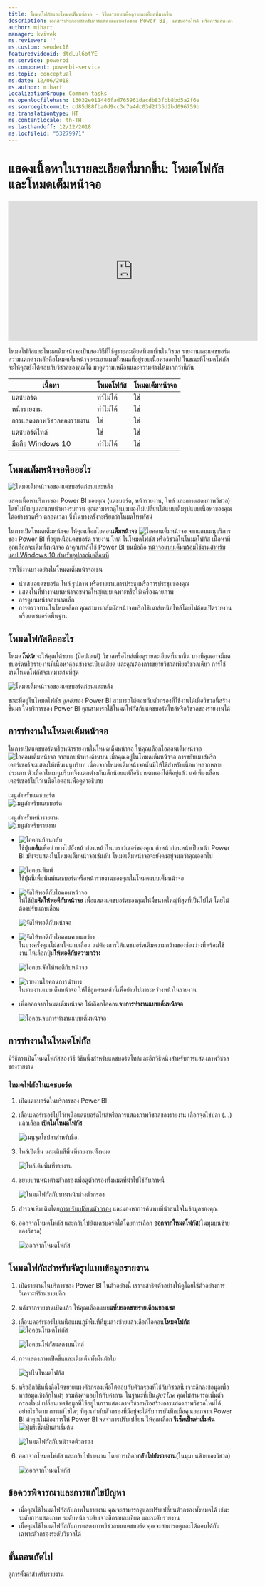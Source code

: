 ```yaml
---
title: โหมดโฟกัสและโหมดเต็มหน้าจอ - วิธีการขยายเพื่อดูรายละเอียดที่มากขึ้น
description: เอกสารประกอบสำหรับการแสดงแดชบอร์ดของ Power BI, แดชบอร์ดไทล์ หรือการแสดงภาพวิชวลของรายงานในโหมดโฟกัสหรือโหมดเต็มหน้าจอ
author: mihart
manager: kvivek
ms.reviewer: ''
ms.custom: seodec18
featuredvideoid: dtdLul6otYE
ms.service: powerbi
ms.component: powerbi-service
ms.topic: conceptual
ms.date: 12/06/2018
ms.author: mihart
LocalizationGroup: Common tasks
ms.openlocfilehash: 13032e011446fad765961dacdb83fbb8bd5a2f6e
ms.sourcegitcommit: cd85d88fba0d9cc3c7a4dc03d2f35d2bd096759b
ms.translationtype: HT
ms.contentlocale: th-TH
ms.lasthandoff: 12/12/2018
ms.locfileid: "53279971"
---
```

# <a name="display-content-in-more-detail-focus-mode-and-full-screen-mode"></a>แสดงเนื้อหาในรายละเอียดที่มากขึ้น: โหมดโฟกัสและโหมดเต็มหน้าจอ

<iframe width="560" height="315" src="https://www.youtube.com/embed/dtdLul6otYE" frameborder="0" allowfullscreen></iframe>

โหมดโฟกัสและโหมดเต็มหน้าจอเป็นสองวิธีที่ใช้ดูรายละเอียดที่มากขึ้นในวิชวล รายงานและแดชบอร์ด  ความแตกต่างหลักคือโหมดเต็มหน้าจอจะเอาแผงทั้งหมดที่อยู่รอบเนื้อหาออกไป ในขณะที่โหมดโฟกัสจะให้คุณยังโต้ตอบกับวิชวลของคุณได้ มาดูความเหมือนและความต่างให้มากกว่านี้กัน  

|เนื้อหา    | โหมดโฟกัส  |โหมดเต็มหน้าจอ  |
|---------|---------|----------------------|
|แดชบอร์ด     |   ทำไม่ได้     | ใช่ |
|หน้ารายงาน   | ทำไม่ได้  | ใช่|
|การแสดงภาพวิชวลของรายงาน | ใช่    | ใช่ |
|แดชบอร์ดไทล์ | ใช่    | ใช่ |
|มือถือ Windows 10 | ทำไม่ได้ | ใช่ |

## <a name="what-is-full-screen-mode"></a>โหมดเต็มหน้าจอคืออะไร
![โหมดเต็มหน้าจอของแดชบอร์ดก่อนและหลัง](media/end-user-focus/power-bi-full-screen-comparison.png)

แสดงเนื้อหาบริการของ Power BI ของคุณ (แดชบอร์ด, หน้ารายงาน, ไทล์ และการแสดงภาพวิชวล) โดยไม่มีเมนูและแถบนำทางรบกวน  คุณสามารถดูในมุมมองไม่เปลี่ยนได้แบบเต็มรูปแบบเนื้อหาของคุณได้อย่างรวดเร็ว ตลอดเวลา ซึ่งในบางครั้งจะเรียกว่าโหมดโทรทัศน์   

ในการเปิดโหมดเต็มหน้าจอ ให้คุณเลือกไอคอน**เต็มหน้าจอ** ![ไอคอนเต็มหน้าจอ](media/end-user-focus/power-bi-full-screen-icon.png) จากแถบเมนูบริการของ Power BI ที่อยู่เหนือแดชบอร์ด รายงาน ไทล์ ในโหมดโฟกัส หรือวิชวลในโหมดโฟกัส  เนื้อหาที่คุณเลือกจะเต็มทั้งหน้าจอ
ถ้าคุณกำลังใช้ Power BI บนมือถือ [หน้าจอแบบเต็มพร้อมใช้งานสำหรับแอป Windows 10 สำหรับอุปกรณ์เคลื่อนที่](./mobile/mobile-windows-10-app-presentation-mode.md) 

การใช้งานบางอย่างในโหมดเต็มหน้าจอเช่น

* นำเสนอแดชบอร์ด ไทล์ รูปภาพ หรือรายงานการประชุมหรือการประชุมของคุณ
* แสดงในที่ทำงานบนหน้าจอขนาดใหญ่แบบเฉพาะหรือใช้เครื่องฉายภาพ
* การดูบนหน้าจอขนาดเล็ก
* การตรวจทานในโหมดล็อก คุณสามารถสัมผัสหน้าจอหรือใช้เมาส์เหนือไทล์โดยไม่ต้องเปิดรายงานหรือแดชบอร์ดพื้นฐาน

## <a name="what-is-focus-mode"></a>โหมดโฟกัสคืออะไร
โหมด***โฟกัส*** จะให้คุณได้ขยาย (ป๊อปเอาต์) วิชวลหรือไทล์เพื่อดูรายละเอียดที่มากขึ้น  บางทีคุณอาจมีแดชบอร์ดหรือรายงานที่เนื้อหาค่อนข้างจะเบียดเสียด และคุณต้องการขยายวิชวลเพียงวิชวลเดียว  การใช้งานโหมดโฟกัสจะเหมาะสมที่สุด  

![โหมดเต็มหน้าจอของแดชบอร์ดก่อนและหลัง](media/end-user-focus/power-bi-focus-compare.png)

ขณะที่อยู่ในโหมดโฟกัส *ลูกค้า*ของ Power BI สามารถโต้ตอบกับตัวกรองที่ใช้งานได้เมื่อวิชวลนี้สร้างขึ้นมา  ในบริการของ Power BI คุณสามารถใช้โหมดโฟกัสกับแดชบอร์ดไทล์หรือวิชวลของรายงานได้

## <a name="working-in-full-screen-mode"></a>การทำงานในโหมดเต็มหน้าจอ
ในการเปิดแดชบอร์ดหรือหน้ารายงานในโหมดเต็มหน้าจอ ให้คุณเลือกไอคอนเต็มหน้าจอ ![ไอคอนเต็มหน้าจอ](media/end-user-focus/power-bi-full-screen-icon.png) จากแถบนำทางด้านบน เมื่อคุณอยู่ในโหมดเต็มหน้าจอ การขยับเมาส์หรือเคอร์เซอร์จะแสดงให้เห็นเมนูบริบท เนื่องจากโหมดเต็มหน้าจอนั้นมีให้ใช้สำหรับเนื้อหาหลากหลายประเภท ตัวเลือกในเมนูบริบทจึงแตกต่างกันเล็กน้อยแต่ก็อธิบายตนเองได้ดีอยู่แล้ว  แค่เพียงเลื่อนเคอร์เซอร์ไปไว้เหนือไอคอนเพื่อดูคำอธิบาย

เมนูสำหรับแดชบอร์ด    
![เมนูสำหรับแดชบอร์ด](media/end-user-focus/power-bi-full-screen-menu-dashboard.png)    

เมนูสำหรับหน้ารายงาน    
![เมนูสำหรับรายงาน](media/end-user-focus/power-bi-report-menu.png)    

  * ![ไอคอนย้อนกลับ](media/end-user-focus/power-bi-back-icon.png)    
  ใช้ปุ่ม**กลับ**เพื่อนำทางไปยังหน้าก่อนหน้าในเบราว์เซอร์ของคุณ ถ้าหน้าก่อนหน้าเป็นหน้า Power BI มันจะแสดงในโหมดเต็มหน้าจอเช่นกัน  โหมดเต็มหน้าจอจะยังคงอยู่จนกว่าคุณออกไป

  * ![ไอคอนพิมพ์](media/end-user-focus/power-bi-print-icon.png)    
  ใช้ปุ่มนี้เพื่อพิมพ์แดชบอร์ดหรือหน้ารายงานของคุณในโหมดแบบเต็มหน้าจอ

  * ![จัดให้พอดีกับไอคอนหน้าจอ](media/end-user-focus/power-bi-fit-to-width.png)    
    ให้ใช้ปุ่ม**จัดให้พอดีกับหน้าจอ** เพื่อแสดงแดชบอร์ดของคุณให้มีี่ขนาดใหญ่ที่สุดที่เป็นไปได้ โดยไม่ต้องปรับแถบเลื่อน  

    ![จัดให้พอดีกับหน้าจอ](media/end-user-focus/power-bi-fit-screen.png)

  * ![จัดให้พอดีกับไอคอนความกว้าง](media/end-user-focus/power-bi-fit-width.png)       
    ในบางครั้งคุณไม่สนใจแถบเลื่อน แต่ต้องการให้แดชบอร์ดเติมความกว้างของช่องว่างที่พร้อมใช้งาน ให้เลือกปุ่ม**ให้พอดีกับความกว้าง**    

    ![ไอคอนจัดให้พอดีกับหน้าจอ](media/end-user-focus/power-bi-fit-to-width-new.png)

  * ![รายงานไอคอนการนำทาง](media/end-user-focus/power-bi-report-nav2.png)       
    ในรายงานแบบเต็มหน้าจอ ให้ใช้ลูกศรเหล่านี้เพื่อย้ายไปมาระหว่างหน้าในรายงาน    
  * เพื่อออกจากโหมดเต็มหน้าจอ ให้เลือกไอคอน**จบการทำงานแบบเต็มหน้าจอ**

      ![ไอคอนจบการทำงานแบบเต็มหน้าจอ](media/end-user-focus/exit-fullscreen-new.png)

## <a name="working-in-focus-mode"></a>การทำงานในโหมดโฟกัส
มีวิธีการเปิดโหมดโฟกัสสองวิธี วิธีหนึ่งสำหรับแดชบอร์ดไทล์และอีกวิธีหนึ่งสำหรับการแสดงภาพวิชวลของรายงาน

### <a name="focus-mode-in-dashboards"></a>โหมดโฟกัสในแดชบอร์ด
1. เปิดแดชบอร์ดในบริการของ Power BI

2. เลื่อนเคอร์เซอร์ไปไว้เหนือแดชบอร์ดไทล์หรือการแสดงภาพวิชวลของรายงาน เลือกจุดไข่ปลา (...) แล้วเลือก **เปิดในโหมดโฟกัส**

    ![เมนูจุดไข่ปลาสำหรับชื่อ](media/end-user-focus/power-bi-dashboard-focus-mode.png).

2. ไทล์เปิดขึ้น และเติมสีพื้นที่รายงานทั้งหมด

   ![ไทล์เติมพื้นที่รายงาน](media/end-user-focus/power-bi-tile-focus.png)

3. ขยายบานหน้าต่างตัวกรองเพื่อดูตัวกรองทั้งหมดที่นำไปใช้กับภาพนี้

   ![โหมดโฟกัสกับบานหน้าต่างตัวกรอง](media/end-user-focus/power-bi-focus-filters.png)

4. สำรวจเพิ่มเติมโดย[การปรับเปลี่ยนตัวกรอง](end-user-report-filter.md) และมองหาการค้นพบที่น่าสนใจในข้อมูลของคุณ  

5. ออกจากโหมดโฟกัส และกลับไปยังแดชบอร์ดได้โดยการเลือก **ออกจากโหมดโฟกัส**(ในมุมบนซ้ายของวิชวล)

    ![ออกจากโหมดโฟกัส](media/end-user-focus/power-bi-tile-exit-focus.png)    


## <a name="focus-mode-for-report-visualizations"></a>โหมดโฟกัสสำหรับจัดรูปแบบข้อมูลรายงาน
1. เปิดรายงานในบริการของ Power BI  ในตัวอย่างนี้ เราจะสาธิตตัวอย่างให้ดูโดยใช้ตัวอย่างการวิเคราะห์ร้านขายปลีก

1. หลังจากรายงานเปิดแล้ว ให้คุณเลือกแบบ**แท็บยอดขายรายเดือนของเขต**

2. เลื่อนเคอร์เซอร์ไปเหนือแผนภูมิพื้นที่ที่มุมล่างซ้ายแล้วเลือกไอคอน**โหมดโฟกัส** ![ไอคอนโหมดโฟกัส](media/end-user-focus/pbi_popout.jpg)  

   ![ไอคอนโฟกัสแสดงบนไทล์](media/end-user-focus/power-bi-hover-focus.png)
2. การแสดงภาพเปิดขึ้นและเติมเต็มทั้งผืนผ้าใบ

   ![รูปในโหมดโฟกัส](media/end-user-focus/power-bi-display-focus-newer2.png)
3. หรืออีกวิธีหนึ่งคือให้ขยายแผงตัวกรองเพื่อโต้ตอบกับตัวกรองที่ใช้กับวิชวลนี้ เจาะลึกลงข้อมูลเพื่อหาข้อมูลเชิงลึกใหม่ๆ รวมถึงคำตอบให้กับคำถาม ในฐานะที่เป็น*ผู้บริโภค* คุณไม่สามารถเพิ่มตัวกรองใหม่ เปลี่ยนเขตข้อมูลที่ใช้อยู่ในการแสดงภาพวิชวลหรือสร้างการแสดงภาพวิชวลใหม่ได้  อย่างไรก็ตาม การแก้ไขใดๆ ที่คุณทำกับตัวกรองที่มีอยู่จะได้รับการบันทึกเมื่อคุณออกจาก Power BI ถ้าคุณไม่ต้องการให้ Power BI จดจำการปรับเปลี่ยน ให้คุณเลือก **รีเซ็ตเป็นค่าเริ่มต้น** ![ปุ่มรีเซ็ตเป็นค่าเริ่มต้น](media/end-user-focus/power-bi-resets.png)  

   ![โหมดโฟกัสกับหน้าจอตัวกรอง](media/end-user-focus/power-bi-display-focus-filters3.png)

5. ออกจากโหมดโฟกัส และกลับไปรายงาน โดยการเลือก**กลับไปยังรายงาน**(ในมุมบนซ้ายของวิชวล)

    ![ออกจากโหมดโฟกัส](media/end-user-focus/power-bi-exit-focus-report.png)  

## <a name="considerations-and-troubleshooting"></a>ข้อควรพิจารณาและการแก้ไขปัญหา
* เมื่อคุณใช้โหมดโฟกัสกับภาพในรายงาน คุณจะสามารถดูและปรับเปลี่ยนตัวกรองทั้งหมดได้ เช่น: ระดับการแสดงภาพ ระดับหน้า ระดับเจาะลึกรายละเอียด และระดับรายงาน    
* เมื่อคุณใช้โหมดโฟกัสกับการแสดงภาพวิชวลบนแดชบอร์ด คุณจะสามารถดูและโต้ตอบได้กับเฉพาะตัวกรองระดับวิชวลได้

## <a name="next-steps"></a>ขั้นตอนถัดไป
[ดูการตั้งค่าสำหรับรายงาน](end-user-report-view.md)